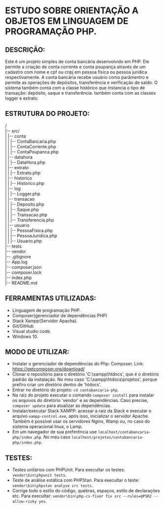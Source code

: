 # ESTUDO SOBRE ORIENTAÇÃO A OBJETOS EM LINGUAGEM DE PROGRAMAÇÃO PHP.

## DESCRIÇÃO:
Este é um projeto simples de conta bancária desenvolvido em PHP. Ele permite a criação de conta corrente e conta poupança através de um cadastro com nome e cpf ou cnpj em pessoa física ou pessoa jurídica respectivamente. A conta bancária recebe usuário como parâmentro e permite as operações de depósitos, transferência e verificação de saldo.
O sistema também conta com a classe histórico que instancia o tipo de transação: depósito, saque e transferência.
também conta com as classes logger e extrato.

## ESTRUTURA DO PROJETO:
/ <br />
|-- src/ <br />
|   |-- conta <br />
|   |   |-- ContaBancaria.php <br />
|   |   |-- ContaCorrente.php <br />
|   |   |-- ContaPoupanca.php <br />
|   |-- datahora <br />
|   |   |-- DataHora.php <br />
|   |-- extrato <br />
|   |   |-- Extrato.php <br />
|   |-- historico <br />
|   |   |-- Historico.php <br />
|   |-- log <br />
|   |   |-- Logger.php <br />
|   |-- transacao <br />
|   |   |-- Deposito.php <br />
|   |   |-- Saque.php <br />
|   |   |-- Transacao.php <br />
|   |   |-- Transferencia.php <br />
|   |-- usuario <br />
|   |   |-- PessoaFisica.php <br />
|   |   |-- PessoaJuridica.php <br />
|   |   |-- Usuario.php <br />
|-- tests <br />
|-- vendor <br />
|-- .gitignore <br />
|-- App.log <br />
|-- composer.json  <br />
|-- composer.lock <br />
|-- index.php <br />
|-- README.md <br />

## FERRAMENTAS UTILIZADAS:
* Linguagem de programação PHP.
* Composer(gerenciador de dependências PHP)
* Stack Xampp(Servidor Apacha).
* Git/GitHub
* Visual studio code.
* Windows 10.

## MODO DE UTILIZAR:
* Instalar o gerenciador de dependências do Php: Composer. Link: https://getcomposer.org/download/
* Clonar o repositório para o diretório 'C:\xampp\htdocs\', que é o diretório padrão da instalação. No meu caso 'C:\xampp\htdocs\projetos\', porque prefiro criar um diretório dentro de 'htdocs\'. 
* Entrar no diretório do projeto: ```cd contabancaria-php```.
* Na raiz do projeto executar o comando ```composer install``` para instalar os arquivos do diretório 'vendor' e as dependências. Caso precise, ```composer update``` para atualizar as dependências.
* Instalar/executar Stack XAMPP: acessar a raiz da Stack e executar o arquivo ```xampp-control.exe```, após isso, inicializar o servidor Apache. Também é possível usar os servidores Nginx, Wamp ou, no caso do sistema operacional 
linux, o Lamp.
* Em um navegador de sua preferência use ```localhost/contabancaria-php/index.php```. No meu caso ```localhost/projetos/contabancaria-php/index.php```.

## TESTES:
* Testes unitários com PHPUnit. Para execultar os testes: ```vendor\bin\phpunit tests```. 
* Teste de análise estática com PHPStan. Para execultar o teste: ```vendor\bin\phpstan analyse src tests```.            
* Corrige todo o estilo do código, quebras, espaços, estilo de declarações etc. Para execultar: ```vendor\bin\php-cs-fixer fix src --rules=@PSR2 --allow-risky yes```.